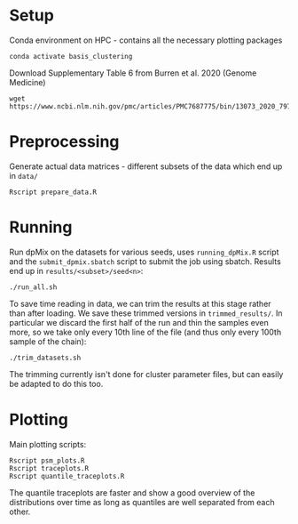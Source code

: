 # Setup

Conda environment on HPC - contains all the necessary plotting packages

```
conda activate basis_clustering
```

Download Supplementary Table 6 from Burren et al. 2020 (Genome Medicine)

```
wget https://www.ncbi.nlm.nih.gov/pmc/articles/PMC7687775/bin/13073_2020_797_MOESM6_ESM.csv
```

# Preprocessing

Generate actual data matrices - different subsets of the data which end up in `data/`

```
Rscript prepare_data.R
```

# Running

Run dpMix on the datasets for various seeds, uses `running_dpMix.R` script and the `submit_dpmix.sbatch` script to submit the job using sbatch. Results end up in `results/<subset>/seed<n>`:

```
./run_all.sh
```

To save time reading in data, we can trim the results at this stage rather than after loading. We save these trimmed versions in `trimmed_results/`. In particular we discard the first half of the run and thin the samples even more, so we take only every 10th line of the file (and thus only every 100th sample of the chain):

```
./trim_datasets.sh
```

The trimming currently isn't done for cluster parameter files, but can easily be adapted to do this too.

# Plotting

Main plotting scripts:

```
Rscript psm_plots.R
Rscript traceplots.R
Rscript quantile_traceplots.R
```

The quantile traceplots are faster and show a good overview of the distributions over time as long as quantiles are well separated from each other.
